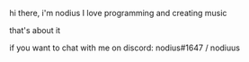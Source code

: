 hi there, i'm nodius
I love programming and creating music

that's about it

if you want to chat with me on discord:
nodius#1647 / nodiuus
